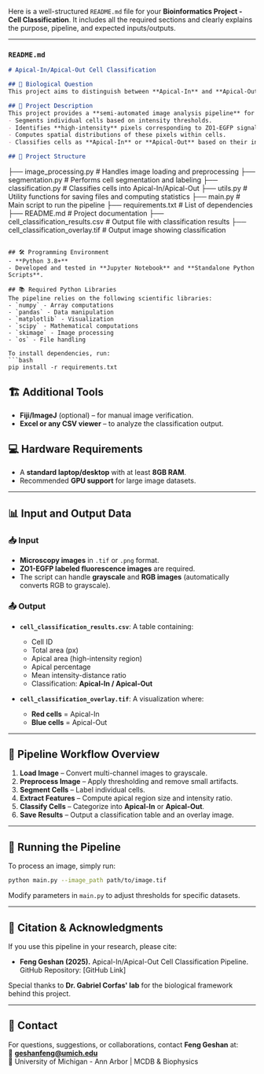 Here is a well-structured `README.md` file for your **Bioinformatics Project - Cell Classification**. It includes all the required sections and clearly explains the purpose, pipeline, and expected inputs/outputs.

---

### `README.md`
```markdown
# Apical-In/Apical-Out Cell Classification

## 📌 Biological Question
This project aims to distinguish between **Apical-In** and **Apical-Out** neuroepithelial organoid cells based on **ZO1-EGFP fluorescence intensity distribution**. The classification is based on the relative positioning of high-intensity pixels within each cell, helping to quantify apical-basal polarity changes in organoid development.

## 📝 Project Description
This project provides a **semi-automated image analysis pipeline** for classifying cells in fluorescence microscopy images. The pipeline:
- Segments individual cells based on intensity thresholds.
- Identifies **high-intensity** pixels corresponding to ZO1-EGFP signal.
- Computes spatial distributions of these pixels within cells.
- Classifies cells as **Apical-In** or **Apical-Out** based on their intensity-distance ratio.

## 📂 Project Structure
```
├── image_processing.py        # Handles image loading and preprocessing
├── segmentation.py            # Performs cell segmentation and labeling
├── classification.py          # Classifies cells into Apical-In/Apical-Out
├── utils.py                   # Utility functions for saving files and computing statistics
├── main.py                    # Main script to run the pipeline
├── requirements.txt           # List of dependencies
├── README.md                  # Project documentation
├── cell_classification_results.csv  # Output file with classification results
├── cell_classification_overlay.tif  # Output image showing classification
```

## 🛠️ Programming Environment
- **Python 3.8+**
- Developed and tested in **Jupyter Notebook** and **Standalone Python Scripts**.

## 📚 Required Python Libraries
The pipeline relies on the following scientific libraries:
- `numpy` - Array computations
- `pandas` - Data manipulation
- `matplotlib` - Visualization
- `scipy` - Mathematical computations
- `skimage` - Image processing
- `os` - File handling

To install dependencies, run:
```bash
pip install -r requirements.txt
```

## 🏗️ Additional Tools
- **Fiji/ImageJ** (optional) – for manual image verification.
- **Excel or any CSV viewer** – to analyze the classification output.

## 💻 Hardware Requirements
- A **standard laptop/desktop** with at least **8GB RAM**.
- Recommended **GPU support** for large image datasets.

---

## 📊 Input and Output Data

### 📥 Input
- **Microscopy images** in `.tif` or `.png` format.
- **ZO1-EGFP labeled fluorescence images** are required.
- The script can handle **grayscale** and **RGB images** (automatically converts RGB to grayscale).

### 📤 Output
- **`cell_classification_results.csv`**: A table containing:
  - Cell ID
  - Total area (px)
  - Apical area (high-intensity region)
  - Apical percentage
  - Mean intensity-distance ratio
  - Classification: **Apical-In / Apical-Out**

- **`cell_classification_overlay.tif`**: A visualization where:
  - **Red cells** = Apical-In
  - **Blue cells** = Apical-Out

---

## 🔬 Pipeline Workflow Overview
1. **Load Image** – Convert multi-channel images to grayscale.
2. **Preprocess Image** – Apply thresholding and remove small artifacts.
3. **Segment Cells** – Label individual cells.
4. **Extract Features** – Compute apical region size and intensity ratio.
5. **Classify Cells** – Categorize into **Apical-In** or **Apical-Out**.
6. **Save Results** – Output a classification table and an overlay image.

---

## 🚀 Running the Pipeline
To process an image, simply run:
```bash
python main.py --image_path path/to/image.tif
```
Modify parameters in `main.py` to adjust thresholds for specific datasets.

---

## 📌 Citation & Acknowledgments
If you use this pipeline in your research, please cite:
- **Feng Geshan (2025).** Apical-In/Apical-Out Cell Classification Pipeline. GitHub Repository: [GitHub Link]

Special thanks to **Dr. Gabriel Corfas' lab** for the biological framework behind this project.

---

## 📧 Contact
For questions, suggestions, or collaborations, contact **Feng Geshan** at:  
📩 **geshanfeng@umich.edu**  
🔬 University of Michigan - Ann Arbor | MCDB & Biophysics
```
